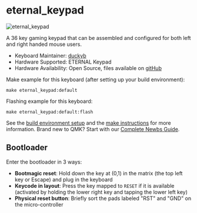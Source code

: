 # eternal_keypad

![eternal_keypad](https://i.imgur.com/BAzc343.png)

A 36 key gaming keypad that can be assembled and configured for both left and right handed mouse users.

* Keyboard Maintainer: [duckyb](https://github.com/duckyb)
* Hardware Supported: ETERNAL Keypad
* Hardware Availability: Open Source, files available on [gitHub](https://github.com/duckyb/eternal-keypad)

Make example for this keyboard (after setting up your build environment):

    make eternal_keypad:default

Flashing example for this keyboard:

    make eternal_keypad:default:flash

See the [build environment setup](https://docs.qmk.fm/#/getting_started_build_tools) and the [make instructions](https://docs.qmk.fm/#/getting_started_make_guide) for more information. Brand new to QMK? Start with our [Complete Newbs Guide](https://docs.qmk.fm/#/newbs).

## Bootloader

Enter the bootloader in 3 ways:

* **Bootmagic reset**: Hold down the key at (0,1) in the matrix (the top left key or Escape) and plug in the keyboard
* **Keycode in layout**: Press the key mapped to `RESET` if it is available (activated by holding the lower right key and tapping the lower left key)
* **Physical reset button**: Briefly sort the pads labeled "RST" and "GND" on the micro-controller
